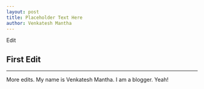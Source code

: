 ```yaml
---
layout: post
title: Placeholder Text Here
author: Venkatesh Mantha
---
```


Edit 

## First Edit 
-----

More edits. My name is Venkatesh Mantha. I am a blogger. Yeah!

